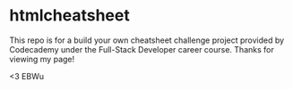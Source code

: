 # htmlcheatsheet

This repo is for a build your own cheatsheet challenge project provided by Codecademy under the Full-Stack Developer career course. 
Thanks for viewing my page!

<3 EBWu
